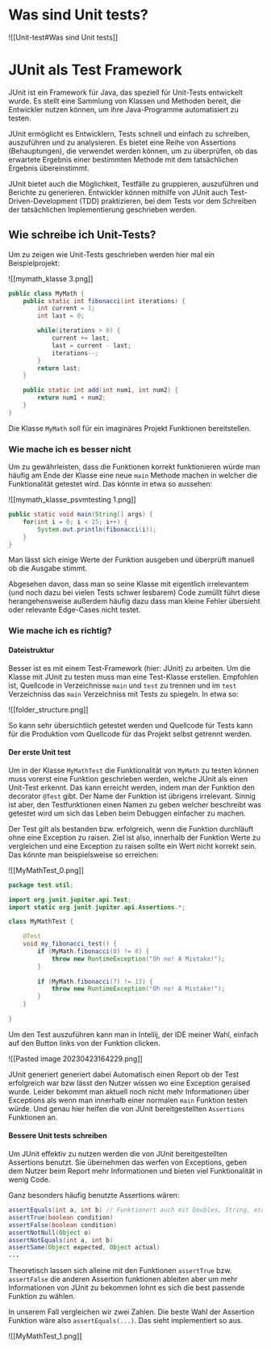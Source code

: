 # Was sind Unit tests?
![[Unit-test#Was sind Unit tests]]

# JUnit als Test Framework
JUnit ist ein Framework für Java, das speziell für Unit-Tests entwickelt wurde. Es stellt eine Sammlung von Klassen und Methoden bereit, die Entwickler nutzen können, um ihre Java-Programme automatisiert zu testen.

JUnit ermöglicht es Entwicklern, Tests schnell und einfach zu schreiben, auszuführen und zu analysieren. Es bietet eine Reihe von Assertions (Behauptungen), die verwendet werden können, um zu überprüfen, ob das erwartete Ergebnis einer bestimmten Methode mit dem tatsächlichen Ergebnis übereinstimmt.

JUnit bietet auch die Möglichkeit, Testfälle zu gruppieren, auszuführen und Berichte zu generieren. Entwickler können mithilfe von JUnit auch Test-Driven-Development (TDD) praktizieren, bei dem Tests vor dem Schreiben der tatsächlichen Implementierung geschrieben werden.

## Wie schreibe ich Unit-Tests?
Um zu zeigen wie Unit-Tests geschrieben werden hier mal ein Beispielprojekt:

![[mymath_klasse 3.png]]

```Java
public class MyMath {
    public static int fibonacci(int iterations) {
        int current = 1;
        int last = 0;

        while(iterations > 0) {
            current += last;
            last = current - last;
            iterations--;
        }
        return last;
    }

    public static int add(int num1, int num2) {
	    return num1 + num2;
    }
}
```

Die Klasse `MyMath` soll für ein imaginäres Projekt Funktionen bereitstellen.

### Wie mache ich es besser nicht

Um zu gewährleisten, dass die Funktionen korrekt funktionieren würde man häufig am Ende der Klasse eine neue `main` Methode machen in welcher die Funktionalität getestet wird. Das könnte in etwa so aussehen:

![[mymath_klasse_psvmtesting 1.png]]

```java
public static void main(String[] args) {
	for(int i = 0; i < 25; i++) {
		System.out.println(fibonacci(i));
	}
}
```

Man lässt sich einige Werte der Funktion ausgeben und überprüft manuell ob die Ausgabe stimmt.

Abgesehen davon, dass man so seine Klasse mit eigentlich irrelevantem (und noch dazu bei vielen Tests schwer lesbarem) Code zumüllt führt diese herangehensweise außerdem häufig dazu dass man kleine Fehler übersieht oder relevante Edge-Cases nicht testet.

### Wie mache ich es richtig?

#### Dateistruktur

Besser ist es mit einem Test-Framework (hier: JUnit) zu arbeiten. Um die Klasse mit JUnit zu testen muss man eine Test-Klasse erstellen. Empfohlen ist, Quellcode in Verzeichnisse `main` und `test` zu trennen und im `test` Verzeichniss das `main` Verzeichniss mit Tests zu spiegeln. In etwa so:

![[folder_structure.png]]

So kann sehr übersichtlich getestet werden und Quellcode für Tests kann für die Produktion vom Quellcode für das Projekt selbst getrennt werden. 

#### Der erste Unit test

Um in der Klasse `MyMathTest` die Funktionalität von `MyMath` zu testen können muss vorerst eine Funktion geschrieben werden, welche JUnit als einen Unit-Test erkennt. Das kann erreicht werden, indem man der Funktion den decorator `@Test` gibt. Der Name der Funktion ist übrigens irrelevant. Sinnig ist aber, den Testfunktionen einen Namen zu geben welcher beschreibt was getestet wird um sich das Leben beim Debuggen einfacher zu machen. 

Der Test gilt als bestanden bzw. erfolgreich, wenn die Funktion durchläuft ohne eine Exception zu raisen. Ziel ist also, innerhalb der Funktion Werte zu vergleichen und eine Exception zu raisen sollte ein Wert nicht korrekt sein. Das könnte man beispielsweise so erreichen:

![[MyMathTest_0.png]]
```java
package test.util;  

import org.junit.jupiter.api.Test;
import static org.junit.jupiter.api.Assertions.*;  

class MyMathTest {  

    @Test  
    void my_fibonacci_test() {  
        if (MyMath.fibonacci(0) != 0) {  
            throw new RuntimeException("Oh no! A Mistake!");  
        }  
  
        if (MyMath.fibonacci(7) != 13) {  
            throw new RuntimeException("Oh no! A Mistake!");  
        }  
    }  
  
}
```

Um den Test auszuführen kann man in Intellij, der IDE meiner Wahl, einfach auf den Button links von der Funktion clicken. 

![[Pasted image 20230423164229.png]]

JUnit generiert generiert dabei Automatisch einen Report ob der Test erfolgreich war bzw lässt den Nutzer wissen wo eine Exception geraised wurde. Leider bekommt man aktuell noch nicht mehr Informationen über Exceptions als wenn man innerhalb einer normalen  `main` Funktion testen würde. Und genau hier helfen die von JUnit bereitgestellten `Assertions` Funktionen an. 

#### Bessere Unit tests schreiben

Um JUnit effektiv zu nutzen werden die von JUnit bereitgestellten Assertions benutzt. Sie übernehmen das werfen von Exceptions, geben dem Nutzer beim Report mehr Informationen und bieten viel Funktionalität in wenig Code. 

Ganz besonders häufig benutzte Assertions wären:

```java
assertEquals(int a, int b) // Funktionert auch mit Doubles, String, etc.
assertTrue(boolean condition)
assertFalse(boolean condition)
assertNotNull(Object o) 
assertNotEquals(int a, int b)
assertSame(Object expected, Object actual)
...
```

Theoretisch lassen sich alleine mit den Funktionen `assertTrue` bzw. `assertFalse` die anderen Assertion funktionen ableiten aber um mehr Informationen von JUnit zu bekommen lohnt es sich die best passende Funktion zu wählen.

In unserem Fall vergleichen wir zwei Zahlen. Die beste Wahl der Assertion Funktion wäre also `assertEquals(...)`.  Das sieht implementiert so aus.

![[MyMathTest_1.png]]
